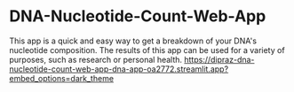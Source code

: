# DNA-Nucleotide-Count-Web-App
This app is a quick and easy way to get a breakdown of your DNA's nucleotide composition. The results of this app can be used for a variety of purposes, such as research or personal health.
https://dipraz-dna-nucleotide-count-web-app-dna-app-oa2772.streamlit.app?embed_options=dark_theme
